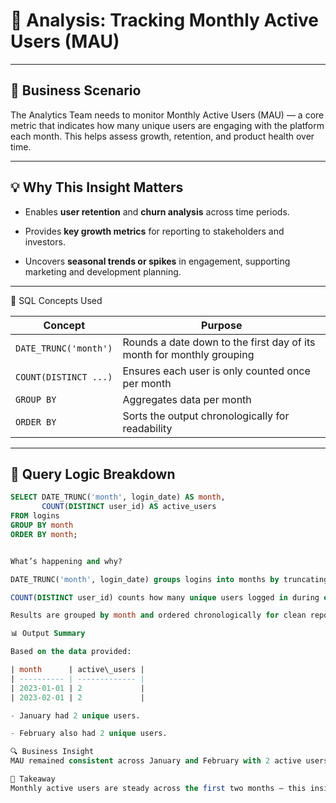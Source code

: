 # 🎯 Analysis: Tracking Monthly Active Users (MAU)

---

## 🧠 Business Scenario
The Analytics Team needs to monitor Monthly Active Users (MAU) — a core metric that indicates how many unique users are engaging with the platform each month. This helps assess growth, retention, and product health over time.

---

## 💡 Why This Insight Matters

- Enables **user retention** and **churn analysis** across time periods.

- Provides **key growth metrics** for reporting to stakeholders and investors.

- Uncovers **seasonal trends or spikes** in engagement, supporting marketing and development planning.

---

🧰 SQL Concepts Used

| Concept               | Purpose                                                               |
| --------------------- | --------------------------------------------------------------------- |
| `DATE_TRUNC('month')` | Rounds a date down to the first day of its month for monthly grouping |
| `COUNT(DISTINCT ...)` | Ensures each user is only counted once per month                      |
| `GROUP BY`            | Aggregates data per month                                             |
| `ORDER BY`            | Sorts the output chronologically for readability                      |

---

## 🧪 Query Logic Breakdown

```sql
SELECT DATE_TRUNC('month', login_date) AS month,
       COUNT(DISTINCT user_id) AS active_users
FROM logins
GROUP BY month
ORDER BY month;


What’s happening and why?

DATE_TRUNC('month', login_date) groups logins into months by truncating the full login date.

COUNT(DISTINCT user_id) counts how many unique users logged in during each month.

Results are grouped by month and ordered chronologically for clean reporting.

📊 Output Summary

Based on the data provided:

| month      | active\_users |
| ---------- | ------------- |
| 2023-01-01 | 2             |
| 2023-02-01 | 2             |

- January had 2 unique users.

- February also had 2 unique users.

🔍 Business Insight
MAU remained consistent across January and February with 2 active users each month. This suggests a stable user base at this early stage, though growth is not yet visible. With more data over time, trends like spikes, drops, or growth periods will become clearer — vital for product development and marketing strategy.

🔑 Takeaway
Monthly active users are steady across the first two months — this insight sets the foundation for monitoring user growth and engagement long-term.
